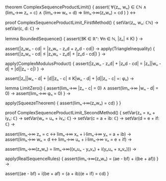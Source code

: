 theorem ComplexSequenceProductLimit() {
  assert(
    ∀{zₙ, wₙ} ∈ ℂℕ ∧
    (limₙ→∞ zₙ = c) ∧ (limₙ→∞ wₙ = d) ⇒
    limₙ→∞(zₙwₙ) = cd
  )
} ↔

proof ComplexSequenceProductLimit_FirstMethod() {
  setVar(zₙ, wₙ: ℂℕ) →
  setVar(c, d: ℂ) →
  
  lemma BoundedSequence() {
    assert(∃K ∈ ℝ⁺: ∀n ∈ ℕ, |zₙ| ≤ K)
  } →
  
  assert(|zₙwₙ - cd| = |zₙwₙ - zₙd + zₙd - cd|) →
  apply(TriangleInequality) {
    assert(|zₙwₙ - cd| ≤ |zₙwₙ - zₙd| + |zₙd - cd|)
  } →
  
  apply(ComplexModulusProduct) {
    assert(|zₙwₙ - zₙd| + |zₙd - cd| = |zₙ||wₙ - d| + |d||zₙ - c|)
  } →
  
  assert(|zₙ||wₙ - d| + |d||zₙ - c| ≤ K|wₙ - d| + |d||zₙ - c| =: φₙ) →
  
  lemma LimitZero() {
    assert(limₙ→∞ |zₙ - c| = 0) ∧
    assert(limₙ→∞ |wₙ - d| = 0) →
    assert(limₙ→∞ φₙ = 0)
  } →
  
  apply(SqueezeTheorem) {
    assert(limₙ→∞(zₙwₙ) = cd)
  }
}

proof ComplexSequenceProductLimit_SecondMethod() {
  setVar(zₙ = xₙ + iyₙ: ℂ) →
  setVar(wₙ = uₙ + ivₙ: ℂ) →
  setVar(c = a + ib: ℂ) →
  setVar(d = e + if: ℂ) →
  
  assert(limₙ→∞ zₙ = c ↔ limₙ→∞ xₙ + i·limₙ→∞ yₙ = a + ib) →
  assert(limₙ→∞ wₙ = d ↔ limₙ→∞ uₙ + i·limₙ→∞ vₙ = e + if) →
  
  assert(limₙ→∞(zₙwₙ) = limₙ→∞((xₙuₙ - yₙvₙ) + i(yₙuₙ + xₙvₙ))) →
  
  apply(RealSequenceRules) {
    assert(limₙ→∞(zₙwₙ) = (ae - bf) + i(be + af))
  } →
  
  assert((ae - bf) + i(be + af) = (a + ib)(e + if) = cd)
}
